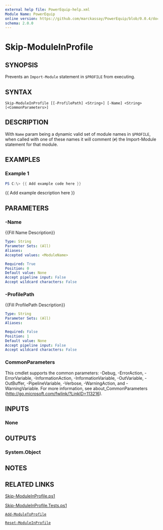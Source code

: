 ```yaml
---
external help file: PowerEquip-help.xml
Module Name: PowerEquip
online version: https://github.com/marckassay/PowerEquip/blob/0.0.4/docs/Skip-ModuleInProfile.md
schema: 2.0.0
---
```


# Skip-ModuleInProfile

## SYNOPSIS
Prevents an `Import-Module` statement in `$PROFILE` from executing.

## SYNTAX

```
Skip-ModuleInProfile [[-ProfilePath] <String>] [-Name] <String> [<CommonParameters>]
```

## DESCRIPTION
With `Name` param being a dynamic valid set of module names in `$PROFILE`, when called with one of these names it will comment (`#`) the Import-Module statement for that module.

## EXAMPLES

### Example 1
```powershell
PS C:\> {{ Add example code here }}
```

{{ Add example description here }}

## PARAMETERS

### -Name
{{Fill Name Description}}

```yaml
Type: String
Parameter Sets: (All)
Aliases:
Accepted values: <ModuleName>

Required: True
Position: 0
Default value: None
Accept pipeline input: False
Accept wildcard characters: False
```

### -ProfilePath
{{Fill ProfilePath Description}}

```yaml
Type: String
Parameter Sets: (All)
Aliases:

Required: False
Position: 1
Default value: None
Accept pipeline input: False
Accept wildcard characters: False
```

### CommonParameters
This cmdlet supports the common parameters: -Debug, -ErrorAction, -ErrorVariable, -InformationAction, -InformationVariable, -OutVariable, -OutBuffer, -PipelineVariable, -Verbose, -WarningAction, and -WarningVariable. For more information, see about_CommonParameters (http://go.microsoft.com/fwlink/?LinkID=113216).

## INPUTS

### None

## OUTPUTS

### System.Object

## NOTES

## RELATED LINKS

[Skip-ModuleInProfile.ps1](https://github.com/marckassay/PowerEquip/blob/0.0.4/src/profile/Skip-ModuleInProfile.ps1)

[Skip-ModuleInProfile.Tests.ps1](https://github.com/marckassay/PowerEquip/blob/0.0.4/test/profile/Skip-ModuleInProfile.Tests.ps1)

[`Add-ModuleToProfile`](https://github.com/marckassay/PowerEquip/blob/0.0.4/docs/Add-ModuleToProfile.md)

[`Reset-ModuleInProfile`](https://github.com/marckassay/PowerEquip/blob/0.0.4/docs/Reset-ModuleInProfile.md)
